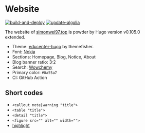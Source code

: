 # Website

[![build-and-deploy](https://github.com/simonwei97/website/actions/workflows/build-and-deploy.yml/badge.svg)](https://github.com/simonwei97/website/actions/workflows/build-and-deploy.yml) [![update-algolia](https://github.com/simonwei97/website/actions/workflows/update-algolia.yml/badge.svg)](https://github.com/simonwei97/website/actions/workflows/update-algolia.yml)

The website of [simonwei97.top](https://simonwei97.top) is powder by Hugo version v0.105.0 extended.

-   Theme: [educenter-hugo](https://github.com/themefisher/educenter-hugo) by themefisher.
-   Font: [Nokia](https://www.font-generator.com/fonts/Nokia/?size=46&bg=none&color=ffffff)
-   Sections: Homepage, Blog, Notice, About
-   Blog banner ratio: 3:2
-   Search: [Wowchemy](https://wowchemy.com)
-   Primary color: `#0a55a7`
-   CI: GitHub Action

## Short codes

-   `<callout note|warning "title">`
-   `<table "title">`
-   `<detail "title">`
-   `<figure src="" alt="" width="">`
-   [highlight](https://gohugo.io/content-management/syntax-highlighting/)
